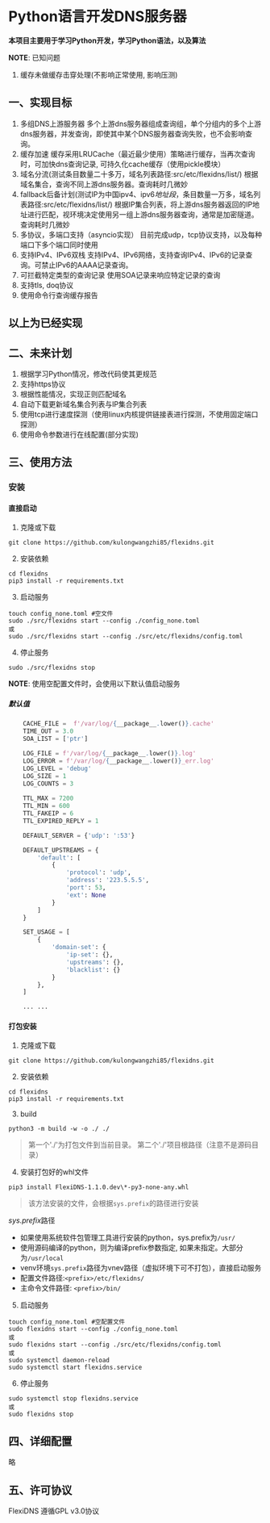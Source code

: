 # Python语言开发DNS服务器

**本项目主要用于学习Python开发，学习Python语法，以及算法**

**NOTE**: 已知问题
1. 缓存未做缓存击穿处理(不影响正常使用, 影响压测)

## 一、实现目标
1. 多组DNS上游服务器
多个上游dns服务器组成查询组，单个分组内的多个上游dns服务器，并发查询，即使其中某个DNS服务器查询失败，也不会影响查询。
2. 缓存加速
缓存采用LRUCache（最近最少使用）策略进行缓存，当再次查询时，可加快dns查询记录, 可持久化cache缓存（使用pickle模块）
3. 域名分流(测试条目数量二十多万，域名列表路径:src/etc/flexidns/list/)
根据域名集合，查询不同上游dns服务器。查询耗时几微妙
4. fallback后备计划(测试IP为中国ipv4、ipv6*地址段*，条目数量一万多，域名列表路径:src/etc/flexidns/list/)
根据IP集合列表，将上游dns服务器返回的IP地址进行匹配，视环境决定使用另一组上游dns服务器查询，通常是加密隧道。查询耗时几微妙
5. 多协议，多端口支持（asyncio实现）
目前完成udp，tcp协议支持，以及每种端口下多个端口同时使用
6. 支持IPv4、IPv6双栈
支持IPv4、IPv6网络，支持查询IPv4、IPv6的记录查询。可禁止IPv6的AAAA记录查询。
7. 可拦截特定类型的查询记录
使用SOA记录来响应特定记录的查询
8. 支持tls, doq协议
9. 使用命令行查询缓存报告

以上为已经实现
---
## 二、未来计划
1. 根据学习Python情况，修改代码使其更规范
2. 支持https协议
3. 根据性能情况，实现正则匹配域名
4. 自动下载更新域名集合列表与IP集合列表
5. 使用tcp进行速度探测（使用linux内核提供链接表进行探测，不使用固定端口探测）
6. 使用命令参数进行在线配置(部分实现)

## 三、使用方法
### 安装
#### 直接启动
1. 克隆或下载
```shell
git clone https://github.com/kulongwangzhi85/flexidns.git
```
2. 安装依赖
```shell
cd flexidns
pip3 install -r requirements.txt
```
3. 启动服务
```shell
touch config_none.toml #空文件
sudo ./src/flexidns start --config ./config_none.toml
或
sudo ./src/flexidns start --config ./src/etc/flexidns/config.toml
```
4. 停止服务
```shell
sudo ./src/flexidns stop
```

**NOTE**: 使用空配置文件时，会使用以下默认值启动服务
##### 默认值
```python
    CACHE_FILE =  f'/var/log/{__package__.lower()}.cache'
    TIME_OUT = 3.0
    SOA_LIST = ['ptr']

    LOG_FILE = f'/var/log/{__package__.lower()}.log'
    LOG_ERROR = f'/var/log/{__package__.lower()}_err.log'
    LOG_LEVEL = 'debug'
    LOG_SIZE = 1
    LOG_COUNTS = 3
    
    TTL_MAX = 7200
    TTL_MIN = 600
    TTL_FAKEIP = 6
    TTL_EXPIRED_REPLY = 1

    DEFAULT_SERVER = {'udp': ':53'}

    DEFAULT_UPSTREAMS = {
        'default': [
            {
                'protocol': 'udp',
                'address': '223.5.5.5',
                'port': 53,
                'ext': None
            }
        ]
    }

    SET_USAGE = [
        {
            'domain-set': {
                'ip-set': {},
                'upstreams': {},
                'blacklist': {}
            }
        },
    ]

    ... ...
```
#### 打包安装
1. 克隆或下载
```shell
git clone https://github.com/kulongwangzhi85/flexidns.git
```
2. 安装依赖
```shell
cd flexidns
pip3 install -r requirements.txt
```
3. build
```shell
python3 -m build -w -o ./ ./
```
> 第一个'./'为打包文件到当前目录。
> 第二个'./'项目根路径（注意不是源码目录）
4. 安装打包好的whl文件
```shell
pip3 install FlexiDNS-1.1.0.dev\*-py3-none-any.whl
```
> 该方法安装的文件，会根据`sys.prefix`的路径进行安装

*sys.prefix*路径
* 如果使用系统软件包管理工具进行安装的python，sys.prefix为`/usr/`
* 使用源码编译的python，则为编译prefix参数指定, 如果未指定。大部分为`/usr/local`
* venv环境`sys.prefix`路径为vnev路径（虚拟环境下可不打包），直接启动服务
* 配置文件路径:`<prefix>/etc/flexidns/`
* 主命令文件路径: `<prefix>/bin/`

5. 启动服务
```shell
touch config_none.toml #空配置文件
sudo flexidns start --config ./config_none.toml
或
sudo flexidns start --config ./src/etc/flexidns/config.toml
或
sudo systemctl daemon-reload
sudo systemctl start flexidns.service
```

6. 停止服务
```shell
sudo systemctl stop flexidns.service
或
sudo flexidns stop
```

## 四、详细配置
略

## 五、许可协议
FlexiDNS 遵循GPL v3.0协议
